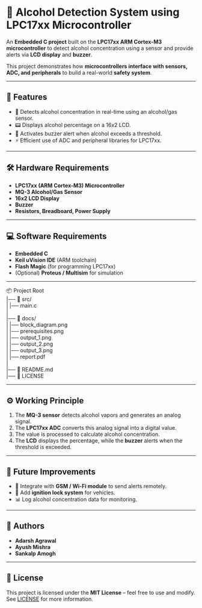 # 🍺 Alcohol Detection System using LPC17xx Microcontroller

An **Embedded C project** built on the **LPC17xx ARM Cortex-M3 microcontroller** to detect alcohol concentration using a sensor and provide alerts via **LCD display** and **buzzer**.  

This project demonstrates how **microcontrollers interface with sensors, ADC, and peripherals** to build a real-world **safety system**.

---

## 📌 Features
- 🚗 Detects alcohol concentration in real-time using an alcohol/gas sensor.  
- 📟 Displays alcohol percentage on a 16x2 LCD.  
- 🚨 Activates buzzer alert when alcohol exceeds a threshold.  
- ⚡ Efficient use of ADC and peripheral libraries for LPC17xx.  

---

## 🛠️ Hardware Requirements
- **LPC17xx (ARM Cortex-M3) Microcontroller**  
- **MQ-3 Alcohol/Gas Sensor**  
- **16x2 LCD Display**  
- **Buzzer**  
- **Resistors, Breadboard, Power Supply**  

---

## 💻 Software Requirements
- **Embedded C**  
- **Keil uVision IDE** (ARM toolchain)  
- **Flash Magic** (for programming LPC17xx)  
- (Optional) **Proteus / Multisim** for simulation  

---

📦 Project Root    
|── 📂 src/    
|   |── main.c    
|      
|── 📂 docs/      
|   |── block_diagram.png    
|   |── prerequisites.png    
|   |── output_1.png    
|   |── output_2.png    
|   |── output_3.png      
|   |── report.pdf  
|    
|── 📄 README.md    
|── 📄 LICENSE      


---

## ⚙️ Working Principle
1. The **MQ-3 sensor** detects alcohol vapors and generates an analog signal.  
2. The **LPC17xx ADC** converts this analog signal into a digital value.  
3. The value is processed to calculate alcohol concentration.  
4. The **LCD** displays the percentage, while the **buzzer** alerts when the threshold is exceeded.   

---

## 🔮 Future Improvements
- 📡 Integrate with **GSM / Wi-Fi module** to send alerts remotely.  
- 🚦 Add **ignition lock system** for vehicles.  
- 📊 Log alcohol concentration data for monitoring.

---

## 👥 Authors

- **Adarsh Agrawal**  
- **Ayush Mishra**  
- **Sankalp Amogh**

---

## 📜 License
This project is licensed under the **MIT License** – feel free to use and modify. See [LICENSE](./LICENSE) for more information.  

